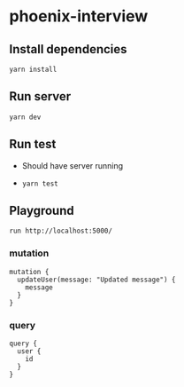 # phoenix-interview

## Install dependencies

`yarn install`

## Run server

`yarn dev`

## Run test

- Should have server running

- `yarn test`

## Playground

`run http://localhost:5000/`

### mutation

```
mutation {
  updateUser(message: "Updated message") {
    message
  }
}
```

### query

```
query {
  user {
    id
  }
}
```
